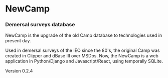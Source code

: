 # NewCamp

### Demersal surveys database

NewCamp is the upgrade of the old Camp database to technologies used in present day.

Used in demersal surveys of the IEO since the 80's, the original Camp was created in Clipper and dBase III over MSDos. Now, the NewCamp is a web application in Python/Django and Javascript/React, using temporally SQLite.

Version 0.2.4
